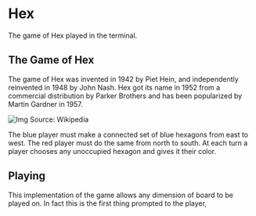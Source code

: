 
# Hex
The game of Hex played in the terminal.

## The Game of Hex

The game of Hex was invented in 1942 by Piet Hein, and independently reinvented in 1948 by John Nash. Hex got its name in 1952 from a commercial distribution by Parker Brothers and has been popularized by Martin Gardner in 1957. 

![Img Source: Wikipedia](https://en.wikipedia.org/wiki/Hex_(board_game)#/media/File:Hex-board-11x11-(2).jpg "Logo Title Text 1")

The blue player must make a connected set of blue hexagons from east to west. The red player must do the same from north to south. At each turn a player chooses any unoccupied hexagon and gives it their color.

## Playing 
This implementation of the game allows any dimension of board to be played on. In fact this is the first thing prompted to the player,
